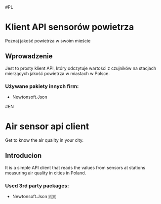 #PL
# Klient API sensorów powietrza
Poznaj jakość powietrza w swoim mieście

## Wprowadzenie
Jest to prosty klient API, który odczytuje wartości z czujników na stacjach mierzących jakość powietrza w miastach w Polsce.

### Używane pakiety innych firm:
- Newtonsoft.Json

#EN
# Air sensor api client
Get to know the air quality in your city.

## Introducion
It is a simple API client that reads the values ​​from sensors at stations measuring air quality in cities in Poland.

### Used 3rd party packages:
- Newtonsoft.Json
:brazil:
